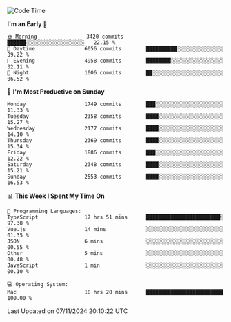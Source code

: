 <!--START_SECTION:waka-->
![Code Time](http://img.shields.io/badge/Code%20Time-4%2C501%20hrs%2031%20mins-blue)

**I'm an Early 🐤** 

```text
🌞 Morning                3420 commits        ██████░░░░░░░░░░░░░░░░░░░   22.15 % 
🌆 Daytime                6056 commits        ██████████░░░░░░░░░░░░░░░   39.22 % 
🌃 Evening                4958 commits        ████████░░░░░░░░░░░░░░░░░   32.11 % 
🌙 Night                  1006 commits        ██░░░░░░░░░░░░░░░░░░░░░░░   06.52 % 
```
📅 **I'm Most Productive on Sunday** 

```text
Monday                   1749 commits        ███░░░░░░░░░░░░░░░░░░░░░░   11.33 % 
Tuesday                  2358 commits        ████░░░░░░░░░░░░░░░░░░░░░   15.27 % 
Wednesday                2177 commits        ████░░░░░░░░░░░░░░░░░░░░░   14.10 % 
Thursday                 2369 commits        ████░░░░░░░░░░░░░░░░░░░░░   15.34 % 
Friday                   1886 commits        ███░░░░░░░░░░░░░░░░░░░░░░   12.22 % 
Saturday                 2348 commits        ████░░░░░░░░░░░░░░░░░░░░░   15.21 % 
Sunday                   2553 commits        ████░░░░░░░░░░░░░░░░░░░░░   16.53 % 
```


📊 **This Week I Spent My Time On** 

```text
💬 Programming Languages: 
TypeScript               17 hrs 51 mins      ████████████████████████░   97.38 % 
Vue.js                   14 mins             ░░░░░░░░░░░░░░░░░░░░░░░░░   01.35 % 
JSON                     6 mins              ░░░░░░░░░░░░░░░░░░░░░░░░░   00.55 % 
Other                    5 mins              ░░░░░░░░░░░░░░░░░░░░░░░░░   00.48 % 
JavaScript               1 min               ░░░░░░░░░░░░░░░░░░░░░░░░░   00.10 % 

💻 Operating System: 
Mac                      18 hrs 20 mins      █████████████████████████   100.00 % 
```


 Last Updated on 07/11/2024 20:10:22 UTC
<!--END_SECTION:waka-->
